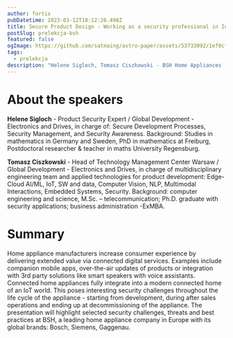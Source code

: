 ```yaml
---
author: fortis
pubDatetime: 2023-03-12T18:12:26.498Z
title: Secure Product Design - Working as a security professional in IoT
postSlug: prelekcja-bsh
featured: false
ogImage: https://github.com/satnaing/astro-paper/assets/53733092/1ef0cf03-8137-4d67-ac81-84a032119e3a
tags:
  - prelekcja
description: "Helene Sigloch, Tomasz Ciszkowski - BSH Home Appliances - 15.03.2023, 18:15 - MS Teams"
---
```



#  About the speakers

**Helene Sigloch** - Product Security Expert / Global Development - Electronics and Drives, in charge of:  Secure Development Processes, Security Management, and Security Awareness. Background: Studies in mathematics in Germany and Sweden, PhD in mathematics at Freiburg, Postdoctoral researcher & teacher in maths University Regensburg.

**Tomasz Ciszkowski** - Head of Technology Management Center Warsaw / Global Development - Electronics and Drives, in charge of multidisciplinary engineering team and applied technologies for product development: Edge-Cloud AI/ML, IoT, SW and data, Computer Vision, NLP, Multimodal Interactions, Embedded Systems, Security. Background: computer engineering and science, M.Sc. – telecommunication; Ph.D. graduate with security applications; business administration -ExMBA.

# Summary

Home appliance manufacturers increase consumer experience by delivering extended value via connected digital services. Examples include companion mobile apps, over-the-air updates of products or integration with 3rd party solutions like smart speakers with voice assistants. Connected home appliances fully integrate into a modern connected home of an IoT world. This poses interesting security challenges throughout the life cycle of the appliance - starting from development, during after sales operations and ending up at decommissioning of the appliance. The presentation will highlight selected security challenges, threats and best practices at BSH, a leading home appliance company in Europe with its global brands: Bosch, Siemens, Gaggenau.






